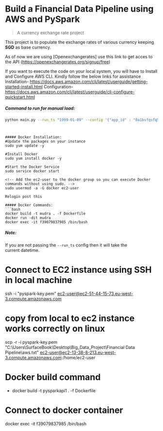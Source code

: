 # Build a Financial Data Pipeline using AWS and PySpark

>A currency exchange rate project

This project is to populate the exchange rates of various currency keeping
**SGD** as base currency.

As of now we are using [Openexchangerates]
use this link to get acces to the API (https://openexchangerates.org/signup/free)

If you want to execute the code on your local system, you will have to Install and Configure AWS CLI. Kindly follow the below links for assistance
Installation-  https://docs.aws.amazon.com/cli/latest/userguide/getting-started-install.html
Configuration- https://docs.aws.amazon.com/cli/latest/userguide/cli-configure-quickstart.html

##### Command to run for manual load:
```bash
python main.py --run_ts "1999-01-09" --config '{"app_id" : "0a1bsfqsfq54143be30118cee7f7164","s3_out_location":"s3://pysparkapi1/api_response/","s3_error_out_location":"s3://pysparkapi1/api_response/error/"}'
```
```


##### Docker Installation:
#Update the packages on your instance
sudo yum update -y

#Install Docker
sudo yum install docker -y

#Start the Docker Service
sudo service docker start

<!-- Add the ec2-user to the docker group so you can execute Docker commands without using sudo. -->
sudo usermod -a -G docker ec2-user

Relogin post this
```

```
##### Docker Commands:
```bash
docker build -t mudra . -f Dockerfile     
docker run -dit mudra                     
docker exec -it f39079837985 /bin/bash 
```

##### Note:

If you  are not passing the `--run_ts` config then it will take the  
current datetime.

# Connect to EC2 instance using SSH in local machine
ssh -i "pyspark-key.pem" ec2-user@ec2-51-44-15-73.eu-west-3.compute.amazonaws.com

# copy from local to ec2 instance works correctly on linux
scp -r -i pyspark-key.pem "C:\Users\SurfaceBook\Desktop\Big_Data_Project\Financial Data Pipeline\aws.txt" ec2-user@ec2-13-38-8-213.eu-west-3.compute.amazonaws.com:/home/ec2-user

# Docker build command
- docker build -t pysparkapi1 . -f Dockerfile


# Connect to docker container
docker exec -it f39079837985 /bin/bash
